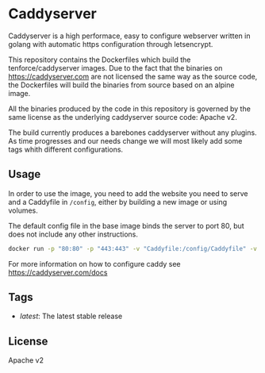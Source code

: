 # Caddyserver
Caddyserver is a high performace, easy to configure webserver written in golang with automatic https configuration through letsencrypt.

This repository contains the Dockerfiles which build the tenforce/caddyserver images.
Due to the fact that the binaries on https://caddyserver.com are not licensed the same way as the source code, the Dockerfiles will build the binaries from source based on an alpine image.

All the binaries produced by the code in this repository is governed by the same license as the underlying caddyserver source code: Apache v2.

The build currently produces a barebones caddyserver without any plugins.
As time progresses and our needs change we will most likely add some tags whith different configurations.

## Usage
In order to use the image, you need to add the website you need to serve and a Caddyfile in `/config`, either by building a new image or using volumes.

The default config file in the base image binds the server to port 80, but does not include any other instructions.

```bash
docker run -p "80:80" -p "443:443" -v "Caddyfile:/config/Caddyfile" -v "build/:/www" tenfoce/caddyserver
```

For more information on how to configure caddy see https://caddyserver.com/docs

## Tags
* *latest*: The latest stable release

## License
Apache v2
